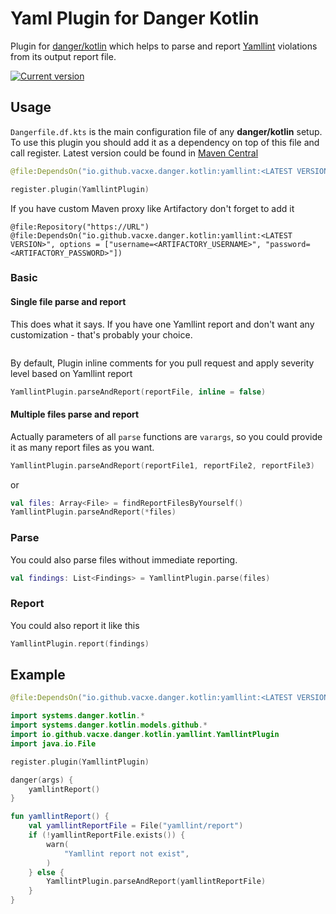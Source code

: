 # Yaml Plugin for Danger Kotlin

Plugin for [danger/kotlin](https://github.com/danger/kotlin) which helps to parse and report [Yamllint](https://yamllint.readthedocs.io/en/stable/#/) violations from its output report file.

[![Current version](https://img.shields.io/badge/io.github.vacxe.danger.kotlin:yamllint-1.0.0-orange)](https://central.sonatype.com/artifact/io.github.vacxe.danger.kotlin/yamllint)

## Usage

`Dangerfile.df.kts` is the main configuration file of any **danger/kotlin** setup. To use this plugin you should add it as a dependency on top of this file and call register.
Latest version could be found in [Maven Central](https://search.maven.org/artifact/io.github.vacxe.danger.koltin/yamllint)
```kotlin
@file:DependsOn("io.github.vacxe.danger.kotlin:yamllint:<LATEST VERSION>")

register.plugin(YamllintPlugin)
```

If you have custom Maven proxy like Artifactory don't forget to add it

```
@file:Repository("https://URL")
@file:DependsOn("io.github.vacxe.danger.kotlin:yamllint:<LATEST VERSION>", options = ["username=<ARTIFACTORY_USERNAME>", "password=<ARTIFACTORY_PASSWORD>"])
```

### Basic

#### Single file parse and report

This does what it says. If you have one Yamllint report and don't want any customization - that's probably your choice.

```kotlin

```

By default, Plugin inline comments for you pull request and apply severity level based on Yamllint report

```kotlin
YamllintPlugin.parseAndReport(reportFile, inline = false)
```

#### Multiple files parse and report

Actually parameters of all `parse` functions are `varargs`, so you could provide it as many report files as you want.

```kotlin
YamllintPlugin.parseAndReport(reportFile1, reportFile2, reportFile3)
```

or

```kotlin
val files: Array<File> = findReportFilesByYourself()
YamllintPlugin.parseAndReport(*files)
```

### Parse

You could also parse files without immediate reporting.

```kotlin
val findings: List<Findings> = YamllintPlugin.parse(files)
```

### Report

You could also report it like this

```kotlin
YamllintPlugin.report(findings)
```

## Example

```kotlin
@file:DependsOn("io.github.vacxe.danger.kotlin:yamllint:<LATEST VERSION>")

import systems.danger.kotlin.*
import systems.danger.kotlin.models.github.*
import io.github.vacxe.danger.kotlin.yamllint.YamllintPlugin
import java.io.File

register.plugin(YamllintPlugin)

danger(args) {
    yamllintReport()
}

fun yamllintReport() {
    val yamllintReportFile = File("yamllint/report")
    if (!yamllintReportFile.exists()) {
        warn(
            "Yamllint report not exist",
        )
    } else {
        YamllintPlugin.parseAndReport(yamllintReportFile)
    }
}
```
